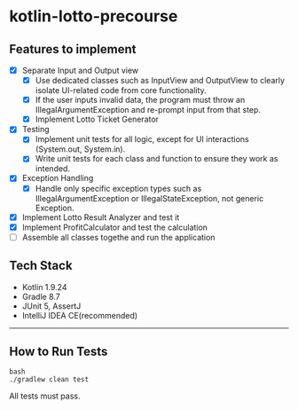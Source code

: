 # kotlin-lotto-precourse

## Features to implement
- [x] Separate Input and Output view
  - [x] Use dedicated classes such as InputView and OutputView to clearly isolate UI-related code from core functionality.
  - [x] If the user inputs invalid data, the program must throw an IllegalArgumentException and re-prompt input from that step.
  - [x] Implement Lotto Ticket Generator
- [x] Testing
  - [x] Implement unit tests for all logic, except for UI interactions (System.out, System.in).
  - [x] Write unit tests for each class and function to ensure they work as intended.
- [x] Exception Handling
  - [x] Handle only specific exception types such as IllegalArgumentException or IllegalStateException, not generic Exception.
- [x] Implement Lotto Result Analyzer and test it
- [x] Implement ProfitCalculator and test the calculation
- [ ] Assemble all classes togethe and run the application

## Tech Stack

- Kotlin 1.9.24
- Gradle 8.7
- JUnit 5, AssertJ
- IntelliJ IDEA CE(recommended)

---

## How to Run Tests
```
bash
./gradlew clean test
```
All tests must pass.